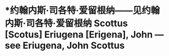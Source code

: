 # \*约翰内斯·司各特·爱留根纳——见约翰内斯·司各特·爱留根纳 Scottus \[Scotus] Eriugena \[Erigena], John — see Eriugena, John Scottus
